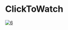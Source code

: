 # ClickToWatch

[
![6](https://user-images.githubusercontent.com/53640943/62412321-25bc1980-b61a-11e9-918b-81726057c633.jpg)
](https://newsmania.club/?p=39)
